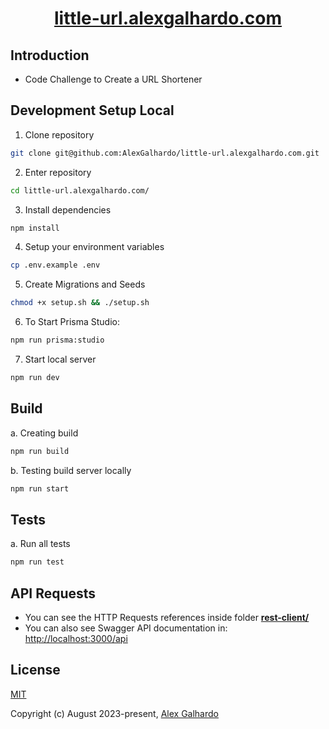 <div align="center">
	<h1 align="center"><a href="https://little-url.alexgalhardo.com" target="_blank">little-url.alexgalhardo.com</a></h1>
</div>

## Introduction

- Code Challenge to Create a URL Shortener

## Development Setup Local

1. Clone repository
```bash
git clone git@github.com:AlexGalhardo/little-url.alexgalhardo.com.git
```

2. Enter repository
```bash
cd little-url.alexgalhardo.com/
```

3. Install dependencies
```bash
npm install
```

4. Setup your environment variables
```bash
cp .env.example .env
```

5. Create Migrations and Seeds
```bash
chmod +x setup.sh && ./setup.sh
```

6. To Start Prisma Studio:
```bash
npm run prisma:studio
```

7. Start local server
```bash
npm run dev
```

## Build
a. Creating build
```bash
npm run build
```

b. Testing build server locally
```bash
npm run start
```

## Tests

a. Run all tests
```bash
npm run test
```

## API Requests

- You can see the HTTP Requests references inside folder [**rest-client/**](rest-client/)
- You can also see Swagger API documentation in: <http://localhost:3000/api>

## License

[MIT](http://opensource.org/licenses/MIT)

Copyright (c) August 2023-present, [Alex Galhardo](https://github.com/AlexGalhardo)
